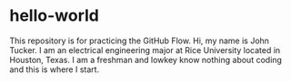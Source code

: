 # hello-world
This repository is for practicing the GitHub Flow.
Hi, my name is John Tucker. I am an electrical engineering major at Rice University located in Houston, Texas.
I am a freshman and lowkey know nothing about coding and this is where I start.
